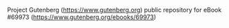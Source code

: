 Project Gutenberg (https://www.gutenberg.org) public repository for
eBook #69973 (https://www.gutenberg.org/ebooks/69973)
